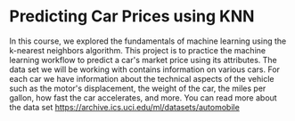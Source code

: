 # Predicting Car Prices using KNN
In this course, we explored the fundamentals of machine learning using the k-nearest neighbors algorithm. 
This project is to practice the machine learning workflow to predict a car's market price using its attributes. The data set we will be working with contains information on various cars.
For each car we have information about the technical aspects of the vehicle such as the motor's displacement, the weight of the car, the miles per gallon, how fast the car accelerates, and more. 
You can read more about the data set https://archive.ics.uci.edu/ml/datasets/automobile 
